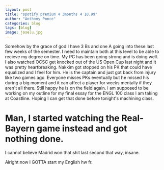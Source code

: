 ```yaml
---
layout: post
title: "spotify premium 4 3months 4 10.99"
author: "Anthony Ponce"
categories: blog
tags: [blog]
image: joselu.jpg
---
```


Somehow by the grace of god I have 3 Bs and one A going into these last few weeks of the semester. I need to maintain both at this level to be able to recieve my degree on time. My PC has been going strong and is doing well. I also watched OCSC get knocked out of the US Open Cup last night and it was pretty heartbreaking. Nakkim got stopped on his PK that could have equalized and I feel for him. He is the captain and just got back from injury like two games ago. Everyone misses PKs eventually but he missed his during a big moment and it can affect a player for weeks mentally if they aren't all there. Still happy he is on the field again. I am supposed to be working on my outline for my final essay for the ENGL 100 class I am taking at Coastline. Hoping I can get that done before tonight's machining class. 

# Man, I started watching the Real-Bayern game instead and got nothing done.

I cannot believe Madrid won that shit last second that way, insane.

Alright now I GOTTA start my English hw fr. 
